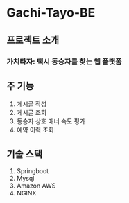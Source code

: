 # Gachi-Tayo-BE
## 프로젝트 소개  
### 가치타자: 택시 동승자를 찾는 웹 플랫폼
## 주 기능
1. 게시글 작성
2. 게시글 조회
3. 동승자 상호 매너 속도 평가
4. 예약 이력 조회

## 기술 스택
1. Springboot
2. Mysql
3. Amazon AWS
4. NGINX
